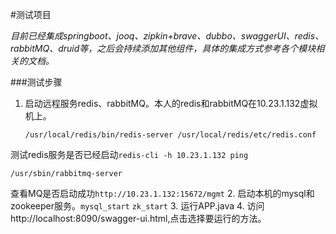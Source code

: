 #测试项目

*目前已经集成springboot、jooq、zipkin+brave、dubbo、swaggerUI、redis、rabbitMQ、druid等，之后会持续添加其他组件，具体的集成方式参考各个模块相关的文档。*

###测试步骤
1. 启动远程服务redis、rabbitMQ。本人的redis和rabbitMQ在10.23.1.132虚拟机上。
   ```
   /usr/local/redis/bin/redis-server /usr/local/redis/etc/redis.conf
   ```
测试redis服务是否已经启动`redis-cli -h 10.23.1.132 ping`
   ```
   /usr/sbin/rabbitmq-server
   ```
查看MQ是否启动成功`http://10.23.1.132:15672/mgmt`
2. 启动本机的mysql和zookeeper服务。`mysql_start` `zk_start`
3. 运行APP.java
4. 访问http://localhost:8090/swagger-ui.html,点击选择要运行的方法。










